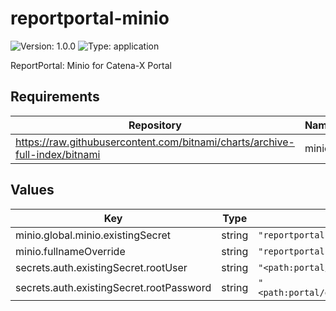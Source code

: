 # reportportal-minio

![Version: 1.0.0](https://img.shields.io/badge/Version-1.0.0-informational?style=flat-square) ![Type: application](https://img.shields.io/badge/Type-application-informational?style=flat-square)

ReportPortal: Minio for Catena-X Portal

## Requirements

| Repository | Name | Version |
|------------|------|---------|
| https://raw.githubusercontent.com/bitnami/charts/archive-full-index/bitnami | minio | 7.1.9 |

## Values

| Key | Type | Default | Description |
|-----|------|---------|-------------|
| minio.global.minio.existingSecret | string | `"reportportal-minio"` |  |
| minio.fullnameOverride | string | `"reportportal-minio"` |  |
| secrets.auth.existingSecret.rootUser | string | `"<path:portal/data/reportportal/minio#rootUser>"` |  |
| secrets.auth.existingSecret.rootPassword | string | `"<path:portal/data/reportportal/minio#rootPassword>"` |  |

